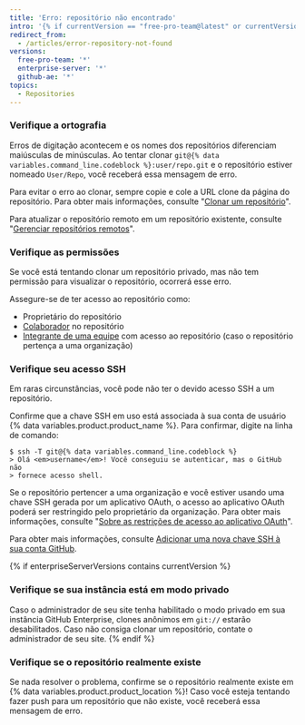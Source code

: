 ```yaml
---
title: 'Erro: repositório não encontrado'
intro: '{% if currentVersion == "free-pro-team@latest" or currentVersion == "github-ae@latest" %}Se você vir este erro ao clonar um repositório, significa que o repositório não existe ou que você não tem permissão para acessá-lo.{% else %}Se você vir este erro ao clonar um repositório, significa que o repositório não existe, você não tem permissão para acessá-lo ou {% data variables.product.product_location %} está em modo privado.{% endif %} Existem algumas soluções para este erro, dependendo da causa.'
redirect_from:
  - /articles/error-repository-not-found
versions:
  free-pro-team: '*'
  enterprise-server: '*'
  github-ae: '*'
topics:
  - Repositories
---
```


### Verifique a ortografia

Erros de digitação acontecem e os nomes dos repositórios diferenciam maiúsculas de minúsculas.  Ao tentar clonar `git@{% data variables.command_line.codeblock %}:user/repo.git` e o repositório estiver nomeado `User/Repo`, você receberá essa mensagem de erro.

Para evitar o erro ao clonar, sempre copie e cole a URL clone da página do repositório. Para obter mais informações, consulte "[Clonar um repositório](/articles/cloning-a-repository)".

Para atualizar o repositório remoto em um repositório existente, consulte "[Gerenciar repositórios remotos](/github/getting-started-with-github/managing-remote-repositories)".

### Verifique as permissões

Se você está tentando clonar um repositório privado, mas não tem permissão para visualizar o repositório, ocorrerá esse erro.

Assegure-se de ter acesso ao repositório como:

* Proprietário do repositório
* [Colaborador](/articles/inviting-collaborators-to-a-personal-repository) no repositório
* [Integrante de uma equipe](/articles/adding-organization-members-to-a-team) com acesso ao repositório (caso o repositório pertença a uma organização)

### Verifique seu acesso SSH

Em raras circunstâncias, você pode não ter o devido acesso SSH a um repositório.

Confirme que a chave SSH em uso está associada à sua conta de usuário {% data variables.product.product_name %}. Para confirmar, digite na linha de comando:

```shell
$ ssh -T git@{% data variables.command_line.codeblock %}
> Olá <em>username</em>! Você conseguiu se autenticar, mas o GitHub não
> fornece acesso shell.
```

Se o repositório pertencer a uma organização e você estiver usando uma chave SSH gerada por um aplicativo OAuth, o acesso ao aplicativo OAuth poderá ser restringido pelo proprietário da organização. Para obter mais informações, consulte "<a href="/organizations/restricting-access-to-your-organizations-data/about-oauth-app-access-restrictions" class="dotcom-only">Sobre as restrições de acesso ao aplicativo OAuth</a>".

Para obter mais informações, consulte [Adicionar uma nova chave SSH à sua conta GitHub](/articles/adding-a-new-ssh-key-to-your-github-account).

{% if enterpriseServerVersions contains currentVersion %}
### Verifique se sua instância está em modo privado

Caso o administrador de seu site tenha habilitado o modo privado em sua instância GitHub Enterprise, clones anônimos em `git://` estarão desabilitados. Caso não consiga clonar um repositório, contate o administrador de seu site.
{% endif %}

### Verifique se o repositório realmente existe

Se nada resolver o problema, confirme se o repositório realmente existe em {% data variables.product.product_location %}! Caso você esteja tentando fazer push para um repositório que não existe, você receberá essa mensagem de erro.
